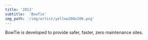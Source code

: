 ```yaml
---
title: '2013'
subtitle:  'BowTie'
img_path: '/img/artist/yellow200x200.png'
---
```

BowTie is developed to provide safer, faster, zero maintenance sites.
